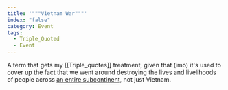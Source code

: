 ```yaml
---
title: '"""Vietnam War"""'
index: "false"
category: Event
tags:
  - Triple_Quoted
  - Event
---
```

A term that gets my [[Triple_quotes]] treatment, given that (imo) it's used to cover up the fact that we went around destroying the lives and livelihoods of people across [an entire subcontinent](Second_Indochina_War.md), not just Vietnam.